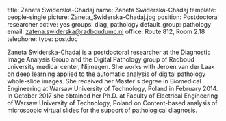 title: Zaneta Swiderska-Chadaj
name: Zaneta Swiderska-Chadaj
template: people-single
picture: Zaneta_Swiderska-Chadaj.jpg
position: Postdoctoral researcher
active: yes
groups: diag, pathology
default_group: pathology
email: zatena.swiderska@radboudumc.nl
office: Route 812, Room 2.18
telephone:
type: postdoc

Zaneta Swiderska-Chadaj is a postdoctoral researcher at the Diagnostic Image Analysis Group and the Digital Pathology group of Radboud university medical center, Nijmegen. She works with Jeroen van der Laak  on deep learning applied to the automatic analysis of digital pathology whole-slide images. She received her Master's degree in Biomedical Engineering at Warsaw University of Technology, Poland in February 2014. In October 2017 she obtained her Ph.D. at Faculty of Electrical Engineering  of Warsaw University of Technology, Poland on Content-based analysis of microscopic virtual slides for the support of pathological diagnosis.
